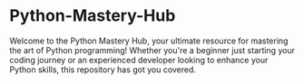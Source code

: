 # Python-Mastery-Hub
Welcome to the Python Mastery Hub, your ultimate resource for mastering the art of Python programming! Whether you're a beginner just starting your coding journey or an experienced developer looking to enhance your Python skills, this repository has got you covered. 
